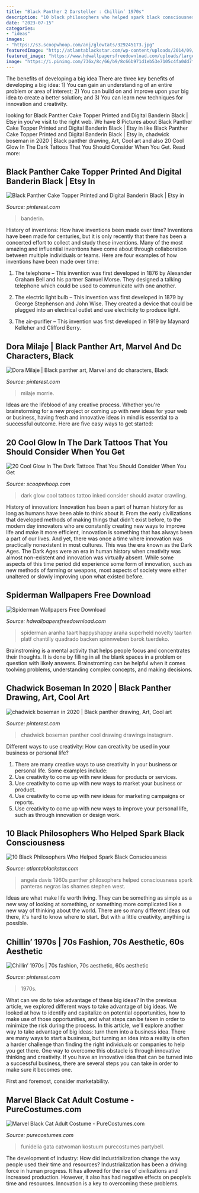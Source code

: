 ```yaml
---
title: "Black Panther 2 Darsteller : Chillin’ 1970s"
description: "10 black philosophers who helped spark black consciousness"
date: "2023-07-15"
categories:
- "ideas"
images:
- "https://s3.scoopwhoop.com/anj/glowtats/329245173.jpg"
featuredImage: "http://atlantablackstar.com/wp-content/uploads/2014/09/black-44.jpg"
featured_image: "https://www.hdwallpapersfreedownload.com/uploads/large/super-heroes/spiderman-cake-marvel.jpg"
image: "https://i.pinimg.com/736x/8c/66/b9/8c66b971d1eb53e7105c4fa0dd7fc0c3.jpg"
---
```



The benefits of developing a big idea
There are three key benefits of developing a big idea: 1) You can gain an understanding of an entire problem or area of interest; 2) You can build on and improve upon your big idea to create a better solution; and 3) You can learn new techniques for innovation and creativity.

	

		
looking for Black Panther Cake Topper Printed and Digital Banderin Black | Etsy in you've visit to the right web. We have 8 Pictures about Black Panther Cake Topper Printed and Digital Banderin Black | Etsy in like Black Panther Cake Topper Printed and Digital Banderin Black | Etsy in, chadwick boseman in 2020 | Black panther drawing, Art, Cool art and also 20 Cool Glow In The Dark Tattoos That You Should Consider When You Get. Read more:
		
    
## Black Panther Cake Topper Printed And Digital Banderin Black | Etsy In

<img loading=lazy src="https://i.pinimg.com/736x/8c/66/b9/8c66b971d1eb53e7105c4fa0dd7fc0c3.jpg" onerror="this.onerror=null;this.src='https://tse2.mm.bing.net/th?id=OIP.LxyzILoPPQrk3MyIkYuE6AHaKe&amp;pid=15.1';" alt="Black Panther Cake Topper Printed and Digital Banderin Black | Etsy in">

_Source: pinterest.com_

>banderin. 

	

History of inventions: How have inventions been made over time?
Inventions have been made for centuries, but it is only recently that there has been a concerted effort to collect and study these inventions. Many of the most amazing and influential inventions have come about through collaboration between multiple individuals or teams. Here are four examples of how inventions have been made over time:

1) The telephone – This invention was first developed in 1876 by Alexander Graham Bell and his partner Samuel Morse. They designed a talking telephone which could be used to communicate with one another.

2) The electric light bulb – This invention was first developed in 1879 by George Stephenson and John Wise. They created a device that could be plugged into an electrical outlet and use electricity to produce light.

3) The air-purifier – This invention was first developed in 1919 by Maynard Kelleher and Clifford Berry.

    
## Dora Milaje | Black Panther Art, Marvel And Dc Characters, Black

<img loading=lazy src="https://i.pinimg.com/736x/11/62/02/11620261758860b556518901ee372270.jpg" onerror="this.onerror=null;this.src='https://tse2.mm.bing.net/th?id=OIP._Xf6xrRXGbU-6FKq87uSCAHaJw&amp;pid=15.1';" alt="Dora Milaje | Black panther art, Marvel and dc characters, Black">

_Source: pinterest.com_

>milaje morrie. 

	

Ideas are the lifeblood of any creative process. Whether you're brainstorming for a new project or coming up with new ideas for your web or business, having fresh and innovative ideas in mind is essential to a successful outcome. Here are five easy ways to get started: 

    
## 20 Cool Glow In The Dark Tattoos That You Should Consider When You Get

<img loading=lazy src="https://s3.scoopwhoop.com/anj/glowtats/329245173.jpg" onerror="this.onerror=null;this.src='https://tse4.mm.bing.net/th?id=OIP._3k0qzo-cGdfilAD3zSs7AHaJ4&amp;pid=15.1';" alt="20 Cool Glow In The Dark Tattoos That You Should Consider When You Get">

_Source: scoopwhoop.com_

>dark glow cool tattoos tattoo inked consider should avatar crawling. 

	

History of innovation:
Innovation has been a part of human history for as long as humans have been able to think about it. From the early civilizations that developed methods of making things that didn't exist before, to the modern day innovators who are constantly creating new ways to improve life and make it more efficient, innovation is something that has always been a part of our lives. And yet, there was once a time where innovation was practically nonexistent in most cultures. This was the era known as the Dark Ages.
The Dark Ages were an era in human history when creativity was almost non-existent and innovation was virtually absent. While some aspects of this time period did experience some form of innovation, such as new methods of farming or weapons, most aspects of society were either unaltered or slowly improving upon what existed before.

    
## Spiderman Wallpapers Free Download

<img loading=lazy src="https://www.hdwallpapersfreedownload.com/uploads/large/super-heroes/spiderman-cake-marvel.jpg" onerror="this.onerror=null;this.src='https://tse4.mm.bing.net/th?id=OIP.i7exOov-z5GmkQzqE3UQLwHaJR&amp;pid=15.1';" alt="Spiderman Wallpapers Free Download">

_Source: hdwallpapersfreedownload.com_

>spiderman aranha taart happyshappy araña superheld novelty taarten platf chantilly quadrado backen spinnweben barok tuerdeko. 

	

Brainstroming is a mental activity that helps people focus and concentrates their thoughts. It is done by filling in all the blank spaces in a problem or question with likely answers. Brainstroming can be helpful when it comes toolving problems, understanding complex concepts, and making decisions.

    
## Chadwick Boseman In 2020 | Black Panther Drawing, Art, Cool Art

<img loading=lazy src="https://i.pinimg.com/736x/e4/db/60/e4db608285c9063d5b4d17c688538c6d.jpg" onerror="this.onerror=null;this.src='https://tse2.mm.bing.net/th?id=OIP.pHmCyChY96KAEQnvxHDOSAHaJQ&amp;pid=15.1';" alt="chadwick boseman in 2020 | Black panther drawing, Art, Cool art">

_Source: pinterest.com_

>chadwick boseman panther cool drawing drawings instagram. 

	

Different ways to use creativity: How can creativity be used in your business or personal life?
1. There are many creative ways to use creativity in your business or personal life. Some examples include: 
2. Use creativity to come up with new ideas for products or services. 
3. Use creativity to come up with new ways to market your business or product. 
4. Use creativity to come up with new ideas for marketing campaigns or reports. 
5. Use creativity to come up with new ways to improve your personal life, such as through innovation or design work.

    
## 10 Black Philosophers Who Helped Spark Black Consciousness

<img loading=lazy src="http://atlantablackstar.com/wp-content/uploads/2014/09/black-44.jpg" onerror="this.onerror=null;this.src='https://tse1.mm.bing.net/th?id=OIP.7GmL_irSOOFhgDRUcc5WHgHaE9&amp;pid=15.1';" alt="10 Black Philosophers Who Helped Spark Black Consciousness">

_Source: atlantablackstar.com_

>angela davis 1960s panther philosophers helped consciousness spark panteras negras las shames stephen west. 

	

Ideas are what make life worth living. They can be something as simple as a new way of looking at something, or something more complicated like a new way of thinking about the world. There are so many different ideas out there, it's hard to know where to start. But with a little creativity, anything is possible.

    
## Chillin’ 1970s | 70s Fashion, 70s Aesthetic, 60s Aesthetic

<img loading=lazy src="https://i.pinimg.com/736x/d6/89/02/d689024c300f6b88818a3cb51133cd8f.jpg" onerror="this.onerror=null;this.src='https://tse3.mm.bing.net/th?id=OIP.SiIRoMk06Ki_74kKaiXJ9gHaKz&amp;pid=15.1';" alt="Chillin’ 1970s | 70s fashion, 70s aesthetic, 60s aesthetic">

_Source: pinterest.com_

>1970s. 

	

What can we do to take advantage of these big ideas?
In the previous article, we explored different ways to take advantage of big ideas. We looked at how to identify and capitalize on potential opportunities, how to make use of those opportunities, and what steps can be taken in order to minimize the risk during the process. In this article, we'll explore another way to take advantage of big ideas: turn them into a business idea.
There are many ways to start a business, but turning an idea into a reality is often a harder challenge than finding the right individuals or companies to help you get there. One way to overcome this obstacle is through innovative thinking and creativity. If you have an innovative idea that can be turned into a successful business, there are several steps you can take in order to make sure it becomes one. 

First and foremost, consider marketability.

    
## Marvel Black Cat Adult Costume - PureCostumes.com

<img loading=lazy src="https://www.purecostumes.com/mm5/graphics/00000001/R810871_full_1.jpg" onerror="this.onerror=null;this.src='https://tse3.mm.bing.net/th?id=OIP.hruT_O2-sqKkt0Bi-qEFkwHaLO&amp;pid=15.1';" alt="Marvel Black Cat Adult Costume - PureCostumes.com">

_Source: purecostumes.com_

>funidelia gata catwoman kostuum purecostumes partybell. 

	

The development of industry: How did industrialization change the way people used their time and resources?
Industrialization has been a driving force in human progress. It has allowed for the rise of civilizations and increased production. However, it also has had negative effects on people’s time and resources. Innovation is a key to overcoming these problems.

